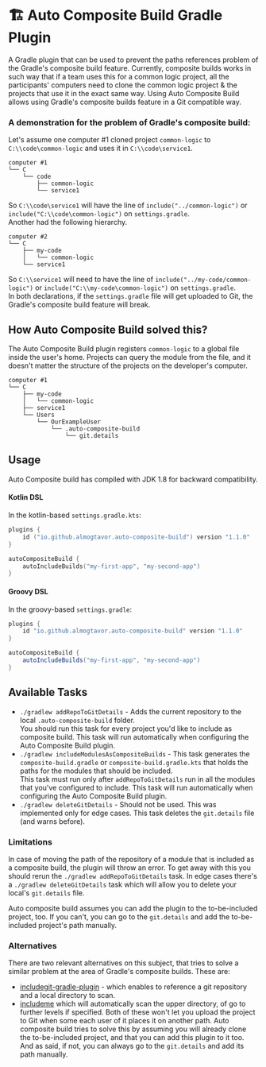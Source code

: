 # 🏗️ Auto Composite Build Gradle Plugin

A Gradle plugin that can be used to prevent the paths references problem of the Gradle's composite build feature.
Currently, composite builds works in such way that if a team uses this for a common logic project,
all the participants' computers need to clone the common logic project & the projects that use it in the exact same way.
Using Auto Composite Build allows using Gradle's composite builds feature in a Git compatible way.

### A demonstration for the problem of Gradle's composite build:
Let's assume one computer #1 cloned project `common-logic` to `C:\\code\common-logic` and uses it in `C:\\code\service1`.
```
computer #1
└── C
    └── code
        ├── common-logic
        └── service1
```
So `C:\\code\service1` will have the line of `include("../common-logic")` 
or `include("C:\\code\common-logic")` on `settings.gradle`.
<br>Another had the following hierarchy.
```
computer #2
└── C
    ├── my-code
    │   └── common-logic
    └── service1
```
So `C:\\service1` will need to have the line of `include("../my-code/common-logic")` 
or `include("C:\\my-code\common-logic")` on `settings.gradle`.
<br>In both declarations, if the `settings.gradle` file will get uploaded to Git, the Gradle's composite build feature will break.

## How Auto Composite Build solved this?
The Auto Composite Build plugin registers `common-logic` to a global file inside the user's home. 
Projects can query the module from the file, and it doesn't matter the structure of the projects on the developer's computer.
```
computer #1
└── C
    ├── my-code
    │   └── common-logic
    ├── service1
    └── Users
        └── OurExampleUser
            └── .auto-composite-build
                └── git.details
```

## Usage

Auto Composite build has compiled with JDK 1.8 for backward compatibility.

#### Kotlin DSL

In the kotlin-based `settings.gradle.kts`:
```kotlin
plugins {
    id ("io.github.almogtavor.auto-composite-build") version "1.1.0"
}

autoCompositeBuild {
    autoIncludeBuilds("my-first-app", "my-second-app")
}
```

#### Groovy DSL

In the groovy-based `settings.gradle`:
```groovy
plugins {
    id "io.github.almogtavor.auto-composite-build" version "1.1.0"
}

autoCompositeBuild {
    autoIncludeBuilds("my-first-app", "my-second-app")
}
```

## Available Tasks

* `./gradlew addRepoToGitDetails` - Adds the current repository to the local `.auto-composite-build` folder.<br>
    You should run this task for every project you'd like to include as composite build.
    This task will run automatically when configuring the Auto Composite Build plugin.
* `./gradlew includeModulesAsCompositeBuilds` - This task generates the `composite-build.gradle` or `composite-build.gradle.kts`
    that holds the paths for the modules that should be included.<br>
    This task must run only after `addRepoToGitDetails` run in all the modules that you've configured to include.
    This task will run automatically when configuring the Auto Composite Build plugin.
* `./gradlew deleteGitDetails` - Should not be used. This was implemented only for edge cases. 
    This task deletes the `git.details` file (and warns before).

### Limitations

In case of moving the path of the repository of a module that is included as a composite build, the plugin will throw an error.
To get away with this you should rerun the `./gradlew addRepoToGitDetails` task.
In edge cases there's a `./gradlew deleteGitDetails` task which will allow you to delete your local's `git.details` file.

Auto composite build assumes you can add the plugin to the to-be-included project, too.
If you can't, you can go to the `git.details` and add the to-be-included project's path manually.

### Alternatives

There are two relevant alternatives on this subject, that tries to solve a similar problem at the area of Gradle's composite builds.
These are:
- [includegit-gradle-plugin](https://github.com/melix/includegit-gradle-plugin) - 
    which enables to reference a git repository and a local directory to scan.
- [includeme](https://github.com/TradeMe/IncludeMe)
    which will automatically scan the upper directory, of go to further levels if specified.
Both of these won't let you upload the project to Git when some each user of it places it on another path.
Auto composite build tries to solve this by assuming you will already clone the to-be-included project, and that you can add this plugin to it too.
And as said, if not, you can always go to the `git.details` and add its path manually.